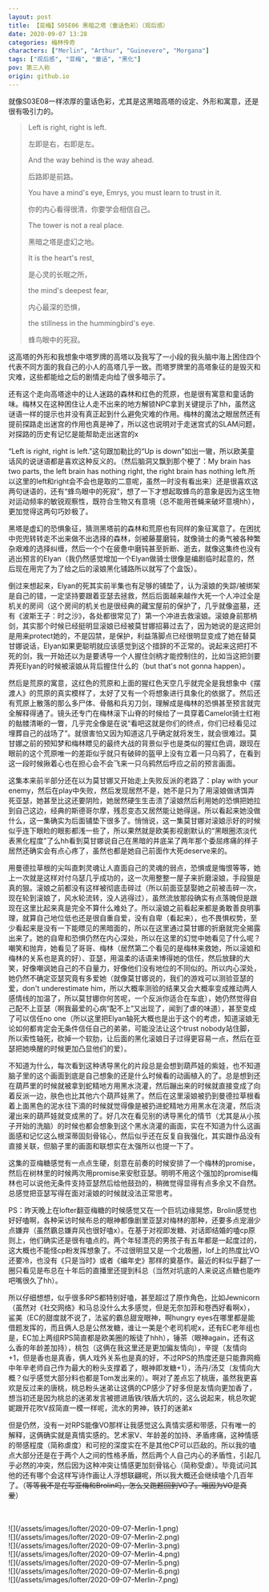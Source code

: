 ```yaml
---
layout: post
title: 【亚梅】S05E06 黑暗之塔（童话色彩）（观后感）
date: 2020-09-07 13:28
categories: 梅林传奇
characters: ["Merlin", "Arthur", "Guinevere", "Morgana"]
tags: ["观后感", "亚梅", "童话", "黑化"]
pov: 第三人称
origin: github.io
---
```


就像S03E08一样浓厚的童话色彩，尤其是这黑暗高塔的设定、外形和寓意，还是很有吸引力的。

> Left is right, right is left.
>
> 左即是右，右即是左。
>
> And the way behind is the way ahead.
>
> 后路即是前路。
>
> You have a mind's eye, Emrys, you must learn to trust in it.
>
> 你的内心看得很清，你要学会相信自己。
>
> The tower is not a real place.
>
> 黑暗之塔是虚幻之地。
>
> It is the heart's rest,
>
> 是心灵的长眠之所，
>
> the mind's deepest fear,
>
> 内心最深的恐惧，
>
> the stillness in the hummingbird's eye.
>
> 蜂鸟眼中的死寂。

这高塔的外形和我想象中塔罗牌的高塔以及我写了一小段的我头脑中海上困住四个代表不同方面的我自己的小人的高塔几乎一致。而塔罗牌里的高塔象征的是毁灭和灾难，这些都能给之后的剧情走向给了很多暗示了。

还有这个走向高塔途中的让人迷路的森林和红色的荒原，也是很有寓意和童话韵味。梅林又在这种困住让人走不出来的地方解锁NPC拿到关键提示了hh，虽然这谜语一样的提示也并没有真正起到什么避免灾难的作用。梅林的魔法之眼居然还有提前探路走出迷宫的作用也真是神了，所以这也说明对于走迷宫式的SLAM问题，对探路的历史有记忆是能帮助走出迷宫的x

“Left is right, right is left.”这句跟加勒比的“Up is down”如出一辙，所以欧美童话风的说谜语都是喜欢这种反义的。（然后脑洞又飘到那个梗了：My brain has two parts, the left brain has nothing right, the right brain has nothing left.所以这里的left和right会不会也是取的二意呢，虽然一时没有看出来）还是很喜欢这两句谜语的，还有“蜂鸟眼中的死寂”，想了一下才想起取蜂鸟的意象是因为这生物对运动频率的敏锐观察性，既符合生物又有意境（总不能用苍蝇来破坏意境hh），更加觉得这两句巧妙极了。

黑塔是虚幻的恐惧象征，猜测黑塔前的森林和荒原也有同样的象征寓意了。在困扰中兜兜转转走不出来做不出选择的森林，剑被藤蔓磨钝，就像骑士的勇气被各种繁杂艰难的选择纠缠，然后一个个在疲惫中磨钝甚至折断、逝去，就像这集终也没有逃出预言的Elyan（我仍然感觉增加一个Elyan做骑士很像是编剧临时起意的，然后现在用完了为了给之后的滚娘黑化铺路所以就写了个盒饭）。

倒过来想起来，Elyan的死其实前半集也有足够的铺垫了，认为滚娘的失踪/被绑架是自己的错，一定坚持要跟着亚瑟去拯救，然后后面越来越作大死一个人冲过全是机关的房间（这个房间的机关也是很经典的藏宝屋前的保护了，几乎就像盗墓，还有《波斯王子：时之沙》，各处都很常见了）第一个冲进去救滚娘。滚娘身前那柄剑，其实那个时候已经挺明显滚娘已经被莫甘娜招募过去了，因为她说的是这把剑是用来protect她的，不是囚禁，是保护，利益落脚点已经很明显变成了她在替莫甘娜说话，Elyan如果更聪明就应该感觉到这个措辞的不正常的。说起来这把打不死的剑，我一开始还以为是要诱导一个人握住剑柄才能控制住的，比如当这把剑要弄死Elyan的时候被滚娘从背后握住什么的（but that's not gonna happen）。

然后是荒原的寓意，这红色的荒原和上面的猩红色天空几乎就完全是我想象中《摆渡人》的荒原的真实模样了，太好了又有一个将想象进行具象化的依据了。然后还有荒原上散落的那么多尸体、骨骼和兵刃刀剑，理解成是梅林的恐惧甚至预言就完全解释得通了。镜头还专门在梅林滚下山脊的时候给了一具穿着Camelot骑士红袍的骷髅清晰的一瞥，几乎完全像是在说“看吧这就是你们的终点，你们已经看见过埋葬自己的战场了”。就很害怕又因为知道这几乎确定就将发生，就会很难过。莫甘娜之前的预知梦和梅林瞟见的最终大战的背景似乎也是类似的猩红色调，跟现在眼前的这个荒原唯一的差距似乎就只有破碎的盔甲上没有立着一只乌鸦了，在看到这一段时候揪着心也在担心会不会飞来一只乌鸦然后呼应之前的预言画面。

这集本来前半部分还在以为莫甘娜又开始走上失败反派的老路了：play with your enemy，然后在play中失败，然后发现居然不是，她不是只为了用滚娘做诱饵弄死亚瑟，她甚至比这还要阴险，她居然硬生生击溃了滚娘然后利用她的恐惧把她拉到自己这边，经典的斯德哥尔摩，残忍变态又居然能让她得逞。所以看起来她没做什么，这一集确实为后面铺垫下很多了。悄悄说，这一集莫甘娜对滚娘示好的时候似乎连下眼睑的眼影都浅一些了，所以果然就是欧美影视剧默认的“黑眼圈浓淡代表黑化程度”了么hh看到莫甘娜说自己在黑暗的井底呆了两年那个委屈疼痛的样子居然还确实会有点心疼了，虽然也都是她自己前面作大死deserve来的。

用曼德拉草根的尖叫直刺灵魂让人直面自己的灵魂的弱点，恐惧或是悔恨等等，她上一次就是这样对付乌瑟几乎成功的，这一次用整整一屋子来折磨滚娘，手段狠是真的狠。滚娘之前都没有这样被彻底击碎过（所以前面亚瑟娶她之前被击碎一次，现在轮到滚娘了，风水轮流转，没人逃得过），虽然流放那段确实有点落魄但是跟现在这里比起来真是完全不算什么难处了。所以滚娘之前看起来都是勇敢善良明事理，就算自己地位低也还是很自重自爱，没有自卑（看起来），也不畏惧权势，至少看起来是没有一下能瞟见的黑暗面的，所以在这里通过莫甘娜的折磨就完全揭露出来了。她的自卑和恐惧仍然在内心深处，所以在这里的幻觉中她看见了什么呢？嘲笑和抛弃，她看见了哥哥、梅林（居然第二个看见的是梅林来救她，所以滚娘和梅林的关系也是真的好）、亚瑟，用温柔的话语来博得她的信任，然后放肆的大笑，好像嘲讽她自己的不自量力，好像他们没有地位的不同似的。所以内心深处，她仍然不确定亚瑟究竟有多爱她（就像莫甘娜说的，我们的游戏可以测验亚瑟的爱，don't underestimate him，所以大概率测验的结果又会大概率变成推动两人感情线的加温了，所以莫甘娜你何苦呢，一个反派你适合在车底），她仍然觉得自己配不上亚瑟（啊我最爱的心病“配不上”又出现了，闻到了虐的味道），甚至变成了可以信任no one（所以这里把Elyan轴死大概也是出于这个的考虑，知道滚娘无论如何都肯定会无条件信任自己的弟弟，可能没法让这个trust nobody站住脚，所以索性轴死，砍掉一个软肋，让后面的黑化滚娘日子过得更容易一点，然后在亚瑟把她唤醒的时候更加凸显他们的爱）。

不知道为什么，每次看到这种诱导黑化的片段总是会想到葫芦娃的紫娃，也不知道脑子里的这个画面到底是自己想象的还是什么时候看的动画植入的了。总是想到还在葫芦里的时候就被拿到蛇精地方用黑水浇灌，然后蹦出来的时候就直接变成了向着反派一边，肤色也比其他六个葫芦娃黑了。然后在这里滚娘被扔到曼德拉草根看着上面黑色的泥水往下滴的时候就觉得像是被扔进蛇精地方用黑水在浇灌，然后浇灌出来的葫芦娃就变成黑的了。好几次在看见别的诱导黑化的情节（尤其是从小孩子开始的洗脑）的时候也都会想象到这个黑水浇灌的画面，实在不知道为什么这画面感和记忆这么根深蒂固刻骨铭心，然后似乎还在反复自我强化，其实跟作品没有直接关联，但脑子里的画面和联想实在太强所以也提一下了。

这集的亚梅糖感觉有一点点生硬，刻意在前奏的时候安排了一个梅林的promise，然后在树林里的时候两次用promise来安慰亚瑟。明明不用这个强加的promise梅林也可以说他无条件支持亚瑟然后给他鼓劲的，稍微觉得显得有点多余又不自然。总感觉把亚瑟写得在面对滚娘的时候就没法正常思考。

PS：昨天晚上在lofter翻亚梅糖的时候感觉又在一个巨坑边缘晃悠，Brolin感觉也好好嗑啊，各种采访时候布总的眼神都像剧里亚瑟对梅林的那种，还要多点宠溺少点嫌弃（虽然霸总嫌弃风也很好嗑x）。在基于对视即发糖、对话即结婚的嗑cp原则上，他们确实还是很有嗑点的。两个年轻漂亮的男孩子有五年都是一起度过的，这大概也不能怪cp粉发挥想象了。不过很明显又是一个北极圈，lof上的热度比VO还要冷，也没有《只是当时》或者《编年史》那样的奠基作。最近的料似乎翻了一圈只看见是布总在十年后的直播里还提到科总（当然对坑底的人来说这点糖也能咋吧嘴很久了hh）。

所以仔细想想，似乎很多RPS都特别好嗑，甚至超过了原作角色，比如Jewnicorn（虽然对《社交网络》和马总没什么太多感觉，但是无奈加菲和卷西好看啊x），鲨美（EC的甜度就不说了，法鲨的霸总甜宠眼神，啊hungry eyes在哪里都是能借题发挥的，而且俩人总是公然发糖，谁让一美是个老司机呢x，还有EC老年组也是，EC加上两组RPS简直都是欧美圈的叛徒了hhh），锤茶（眼神again，还有这么香的年龄差加持），桃包（这俩在我这里还是更加偏友情向），辛提（友情向+1，但是香也是真香，俩人戏外关系也是真的好，不过RPS的热度还是只能靠网瘾中年辛老师自己作为最大的粉头支撑着了，眼神即发糖+1），汤丹/汤艾（友情向大概？似乎感觉大部分料也都是Tom发出来的）。啊对了差点忘了桃唐，虽然我更喜欢是反过来的唐桃，桃总粉头迷弟让这俩的CP感少了好多但是友情向更加香了，想当初还是因为桃总的迷弟发言被摁进盾铁/铁盾大坑的，这么说起来，桃总吹妮妮跟开花吹V叔简直一模一样呢，流水的男神，铁打的迷弟x

但是仍然，没有一对RPS能像VO那样让我感觉这么真情实感和带感，只有唯一的解释，这俩确实就是真情实感的。艺术家V、年龄差的加持、矛盾疼痛，这种情感的带感程度（简称虐度）和可挖的深度实在不是其他CP可以匹敌的。所以我的嗑点大部分还是在于两个人之间的性格矛盾，然后两个人自己内心的矛盾性，引起几乎必然的冲突，然后因为这种冲突让情感更加刻骨铭心（简称受虐）。毕竟试问其他的还有哪个会这样写诗作画让人浮想联翩呢，所以我大概还会继续嗑个几百年了。（~~等等我不是在写亚梅和Brolin吗，怎么又跑题回到VO了。哦因为VO是真爱~~）

<br>

<br>
![](/assets/images/lofter/2020-09-07-Merlin-1.png)
<br>
![](/assets/images/lofter/2020-09-07-Merlin-2.png)
<br>
![](/assets/images/lofter/2020-09-07-Merlin-3.png)
<br>
![](/assets/images/lofter/2020-09-07-Merlin-4.png)
<br>
![](/assets/images/lofter/2020-09-07-Merlin-5.png)
<br>
![](/assets/images/lofter/2020-09-07-Merlin-6.png)
<br>
![](/assets/images/lofter/2020-09-07-Merlin-7.png)
